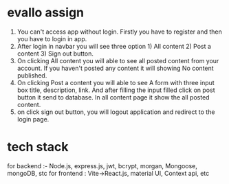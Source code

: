 # evallo assign
1) You can't access app without login. Firstly you have to register and then you have to login in app.
2) After login in navbar you will see three option 1) All content 2) Post a content 3) Sign out button.
3) On clicking All content you will able to see all posted content from your account. If you haven't posted any content it will showing No content published.
4)  On clicking Post a content you will able to see A form with three input box title, description, link. And after filling the input filled click on post button it send to database. In all content page it show the all posted content.
5) on click sign out button, you will logout application and redirect to the login page.


# tech stack
for backend :- Node.js, express.js, jwt, bcrypt, morgan, Mongoose, mongoDB, stc
for frontend : Vite->React.js, material UI, Context api, etc